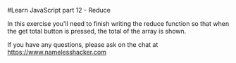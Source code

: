#Learn JavaScript part 12 - Reduce

In this exercise you'll need to finish writing the reduce function so that when the 
get total button is pressed, the total of the array is shown. 

If you have any questions, please ask on the chat at https://www.namelesshacker.com

